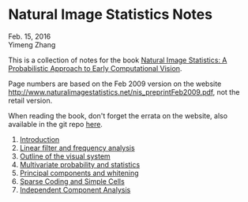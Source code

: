 # Natural Image Statistics Notes

Feb. 15, 2016  
Yimeng Zhang

This is a collection of notes for the book [Natural Image Statistics: A Probabilistic Approach to Early Computational Vision](http://www.naturalimagestatistics.net/).

Page numbers are based on the Feb 2009 version on the website <http://www.naturalimagestatistics.net/nis_preprintFeb2009.pdf>, not the retail version.

When reading the book, don't forget the errata on the website, also available in the git repo [here](./errataAug14.pdf).

1. [Introduction](./01_introduction.md)
2. [Linear filter and frequency analysis](./02_linear_filters_and_frequency_analysis.md)
3. [Outline of the visual system](./03_outline_of_the_visual_system.md)
4. [Multivariate probability and statistics](./04_multivariate_probability_and_statistics.md)
5. [Principal components and whitening](./05_principal_components_and_whitening.md)
6. [Sparse Coding and Simple Cells](./06_sparse_coding_and_simple_cells.md)
7. [Independent Component Analysis](./07_independent_component_analysis.md)
